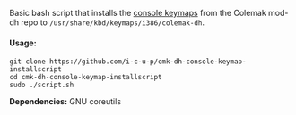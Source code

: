 Basic bash script that installs the [console keymaps](https://github.com/ColemakMods/mod-dh/tree/master/console) from the Colemak mod-dh repo to `/usr/share/kbd/keymaps/i386/colemak-dh`.  
#### Usage:  
```shell
git clone https://github.com/i-c-u-p/cmk-dh-console-keymap-installscript
cd cmk-dh-console-keymap-installscript
sudo ./script.sh
```
**Dependencies:** GNU coreutils
